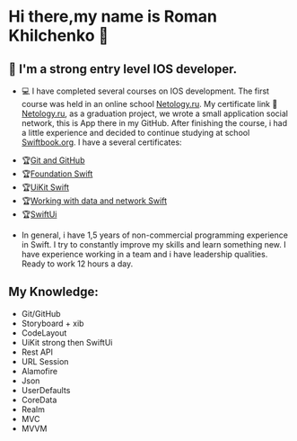 # Hi there,my name is Roman Khilchenko :wave:

## :link: I'm a strong entry level IOS developer.
- :computer: I have completed several courses on IOS development. The first course was held in an online school [Netology.ru](https://netology.ru). My certificate link :closed_book: [Netology.ru](https://netology.ru/backend/api/user/programs/24899/pdf_certificate), as a graduation project, we wrote a small application social network, this is App there in my GitHub. After finishing the course, i had a little experience and decided to continue studying at school [Swiftbook.org](https://swiftbook.org). I have a several certificates:
* :trophy:[Git and GitHub](https://swiftbook.org/courses/224/certificate/4556?language=en)
* :trophy:[Foundation Swift](https://swiftbook.org/courses/425/certificate/4556?language=en)
* :trophy:[UiKit Swift](https://swiftbook.org/courses/429/certificate/4556?language=en)
* :trophy:[Working with data and network Swift](https://swiftbook.org/courses/430/certificate/4556?language=en)
* :trophy:[SwiftUi](https://swiftbook.org/courses/428/certificate/4556?language=en)

- In general, i have 1,5 years of non-commercial programming experience in Swift. I try to constantly improve my skills and learn something new. I have experience working in a team and i have leadership qualities. Ready to work 12 hours a day.
## My Knowledge:
* Git/GitHub
* Storyboard + xib
* CodeLayout
* UiKit strong then SwiftUi
* Rest API
* URL Session
* Alamofire
* Json
* UserDefaults
* CoreData
* Realm
* MVC
* MVVM
